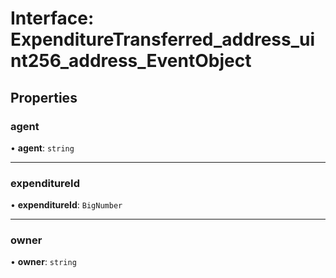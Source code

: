 # Interface: ExpenditureTransferred\_address\_uint256\_address\_EventObject

## Properties

### agent

• **agent**: `string`

___

### expenditureId

• **expenditureId**: `BigNumber`

___

### owner

• **owner**: `string`
